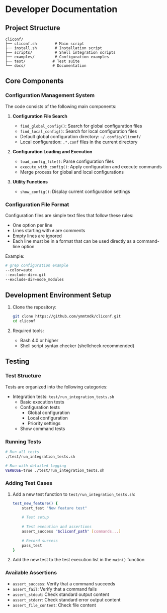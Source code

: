 # Developer Documentation

## Project Structure

```
cliconf/
├── cliconf.sh        # Main script
├── install.sh        # Installation script
├── scripts/          # Shell integration scripts
├── examples/         # Configuration examples
├── test/            # Test suite
└── docs/            # Documentation
```

## Core Components

### Configuration Management System

The code consists of the following main components:

1. **Configuration File Search**
   - `find_global_config()`: Search for global configuration files
   - `find_local_config()`: Search for local configuration files
   - Default global configuration directory: `~/.config/cliconf/`
   - Local configuration: `.*.conf` files in the current directory

2. **Configuration Loading and Execution**
   - `load_config_file()`: Parse configuration files
   - `execute_with_config()`: Apply configuration and execute commands
   - Merge process for global and local configurations

3. **Utility Functions**
   - `show_config()`: Display current configuration settings

### Configuration File Format

Configuration files are simple text files that follow these rules:

- One option per line
- Lines starting with `#` are comments
- Empty lines are ignored
- Each line must be in a format that can be used directly as a command-line option

Example:
```bash
# grep configuration example
--color=auto
--exclude-dir=.git
--exclude-dir=node_modules
```

## Development Environment Setup

1. Clone the repository:
   ```bash
   git clone https://github.com/ymmtmdk/cliconf.git
   cd cliconf
   ```

2. Required tools:
   - Bash 4.0 or higher
   - Shell script syntax checker (shellcheck recommended)

## Testing

### Test Structure

Tests are organized into the following categories:

- Integration tests: `test/run_integration_tests.sh`
  - Basic execution tests
  - Configuration tests
    - Global configuration
    - Local configuration
    - Priority settings
  - Show command tests

### Running Tests

```bash
# Run all tests
./test/run_integration_tests.sh

# Run with detailed logging
VERBOSE=true ./test/run_integration_tests.sh
```

### Adding Test Cases

1. Add a new test function to `test/run_integration_tests.sh`:
   ```bash
   test_new_feature() {
       start_test "New feature test"
       
       # Test setup
       
       # Test execution and assertions
       assert_success "$cliconf_path" [commands...]
       
       # Record success
       pass_test
   }
   ```

2. Add the new test to the test execution list in the `main()` function

### Available Assertions

- `assert_success`: Verify that a command succeeds
- `assert_fail`: Verify that a command fails
- `assert_stdout`: Check standard output content
- `assert_stderr`: Check standard error output content
- `assert_file_content`: Check file content